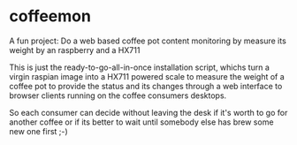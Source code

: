 # coffeemon
A fun project: Do a web based coffee pot content monitoring by measure its weight by an raspberry and a HX711

This is just the ready-to-go-all-in-once installation script, whichs turn a virgin raspian image into a HX711 powered scale to measure the weight of a coffee pot to provide the status and its changes through a web interface to browser clients running on the coffee consumers desktops.

So each consumer can decide without leaving the desk if it's worth to go for another coffee or if its better to wait until somebody else has brew some new one first ;-)
